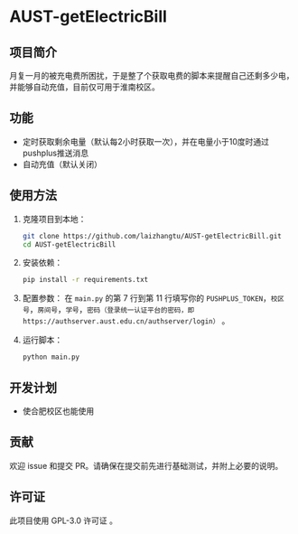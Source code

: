 # AUST-getElectricBill

## 项目简介

月复一月的被充电费所困扰，于是整了个获取电费的脚本来提醒自己还剩多少电，并能够自动充值，目前仅可用于淮南校区。

## 功能

- 定时获取剩余电量（默认每2小时获取一次），并在电量小于10度时通过pushplus推送消息
- 自动充值（默认关闭）

## 使用方法

1. 克隆项目到本地：
   ```bash
   git clone https://github.com/laizhangtu/AUST-getElectricBill.git
   cd AUST-getElectricBill
   ```

2. 安装依赖：
   ```bash
   pip install -r requirements.txt
   ```

3. 配置参数：
   在 `main.py` 的第 7 行到第 11 行填写你的 `PUSHPLUS_TOKEN`，`校区号`，`房间号`，`学号`，`密码（登录统一认证平台的密码，即 https://authserver.aust.edu.cn/authserver/login）` 。

4. 运行脚本：
   ```bash
   python main.py
   ```

## 开发计划

- 使合肥校区也能使用

## 贡献

欢迎 issue 和提交 PR。请确保在提交前先进行基础测试，并附上必要的说明。

## 许可证

此项目使用 GPL-3.0 许可证 。

